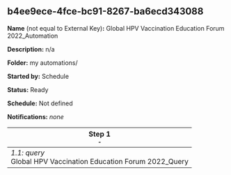 ## b4ee9ece-4fce-bc91-8267-ba6ecd343088

**Name** (not equal to External Key)**:** Global HPV Vaccination Education Forum 2022_Automation

**Description:** n/a

**Folder:** my automations/

**Started by:** Schedule

**Status:** Ready

**Schedule:** Not defined

**Notifications:** _none_


| Step 1<br>_<small>-</small>_ |
| --- |
| _1.1: query_<br>Global HPV Vaccination Education Forum 2022_Query |
